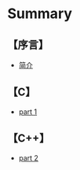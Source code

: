 # Summary

## 【序言】

* [简介](README.md)

## 【C】

* [part 1](part-1.md)

## 【C++】

* [part 2](part-2.md)

